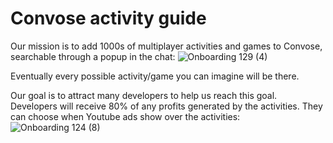 # Convose activity guide

Our mission is to add 1000s of multiplayer activities and games to Convose, searchable through a popup in the chat:
![Onboarding 129 (4)](https://github.com/convose1/convose-activities/assets/20860711/bc3fc657-383a-4720-bd32-b444e5490e2b)

Eventually every possible activity/game you can imagine will be there. 

Our goal is to attract many developers to help us reach this goal. Developers will receive 80% of any profits generated by the activities. They can choose when Youtube ads show over the activities:
![Onboarding 124 (8)](https://github.com/convose1/convose-activities/assets/20860711/5c056e32-2ca9-4d2f-a6f6-190d078ae17c)
